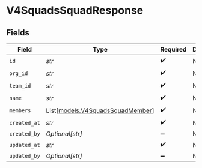 # V4SquadsSquadResponse


## Fields

| Field                                                                | Type                                                                 | Required                                                             | Description                                                          |
| -------------------------------------------------------------------- | -------------------------------------------------------------------- | -------------------------------------------------------------------- | -------------------------------------------------------------------- |
| `id`                                                                 | *str*                                                                | :heavy_check_mark:                                                   | N/A                                                                  |
| `org_id`                                                             | *str*                                                                | :heavy_check_mark:                                                   | N/A                                                                  |
| `team_id`                                                            | *str*                                                                | :heavy_check_mark:                                                   | N/A                                                                  |
| `name`                                                               | *str*                                                                | :heavy_check_mark:                                                   | N/A                                                                  |
| `members`                                                            | List[[models.V4SquadsSquadMember](../models/v4squadssquadmember.md)] | :heavy_check_mark:                                                   | N/A                                                                  |
| `created_at`                                                         | *str*                                                                | :heavy_check_mark:                                                   | N/A                                                                  |
| `created_by`                                                         | *Optional[str]*                                                      | :heavy_minus_sign:                                                   | N/A                                                                  |
| `updated_at`                                                         | *str*                                                                | :heavy_check_mark:                                                   | N/A                                                                  |
| `updated_by`                                                         | *Optional[str]*                                                      | :heavy_minus_sign:                                                   | N/A                                                                  |